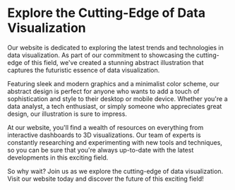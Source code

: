 <!--font:Montserrat-->

# Explore the Cutting-Edge of Data Visualization

Our website is dedicated to exploring the latest trends and technologies in data visualization. As part of our commitment to showcasing the cutting-edge of this field, we've created a stunning abstract illustration that captures the futuristic essence of data visualization.

Featuring sleek and modern graphics and a minimalist color scheme, our abstract design is perfect for anyone who wants to add a touch of sophistication and style to their desktop or mobile device. Whether you're a data analyst, a tech enthusiast, or simply someone who appreciates great design, our illustration is sure to impress.

At our website, you'll find a wealth of resources on everything from interactive dashboards to 3D visualizations. Our team of experts is constantly researching and experimenting with new tools and techniques, so you can be sure that you're always up-to-date with the latest developments in this exciting field.

So why wait? Join us as we explore the cutting-edge of data visualization. Visit our website today and discover the future of this exciting field!

<!--

Write me markdown content of website with wallpaper:

"A wallpaper featuring an abstract illustration of a futuristic data visualization, with sleek and modern graphics and a minimalist color scheme."

The header of the page should not be copy of the text but rather a real content of the website which is using this wallpaper.


---


# Futuristic Data Visualization Wallpaper

This wallpaper features an abstract illustration of a futuristic data visualization, with sleek and modern graphics and a minimalist color scheme. The design is perfect for anyone who wants to add a touch of sophistication and style to their desktop or mobile device.

Whether you're a data analyst, a tech enthusiast, or simply someone who appreciates great design, this wallpaper is sure to impress. With its bold lines and striking colors, it's the perfect way to showcase your love of all things tech.

So why wait? Download this stunning wallpaper today and start enjoying the futuristic vibe it brings to your screen!


---


Heading should not include word "wallpaper". The website should not be about the wallpaper itself, wallpaper is just a related background, rewrite whole content.


---


# Welcome to the Future of Data Visualization

Our website is dedicated to exploring the cutting-edge world of data visualization. As part of our commitment to showcasing the latest trends and technologies in this field, we've created a stunning abstract illustration that captures the futuristic essence of data visualization.

Featuring sleek and modern graphics, this minimalist design is the perfect background for anyone who wants to add a touch of sophistication and style to their desktop or mobile device. Whether you're a data analyst, a tech enthusiast, or simply someone who appreciates great design, our abstract illustration is sure to impress.

At our website, you'll find a wealth of resources on the latest trends and techniques in data visualization. From interactive dashboards to 3D visualizations, we cover it all. Our team of experts is constantly researching and experimenting with new tools and technologies, so you can be sure that you're always up-to-date with the latest developments in this exciting field.

So why wait? Explore our website today and discover the future of data visualization!


---


Heading is too long, rewrite whole content.


---


# Discover the Future of Data Visualization

Our website is your go-to resource for staying up-to-date with the latest trends and technologies in data visualization. As part of our commitment to showcasing the cutting-edge of this field, we've created a stunning abstract illustration that captures the futuristic essence of data visualization.

Featuring sleek and modern graphics and a minimalist color scheme, our abstract design is the perfect background for anyone who wants to add a touch of sophistication and style to their desktop or mobile device. Whether you're a data analyst, a tech enthusiast, or simply someone who appreciates great design, our illustration is sure to impress.

At our website, you'll find a wealth of resources on everything from interactive dashboards to 3D visualizations. Our team of experts is constantly researching and experimenting with new tools and techniques, so you can be sure that you're always up-to-date with the latest developments in this exciting field.

So why wait? Join us on our mission to discover the future of data visualization. Explore our website today and stay ahead of the curve!


---


Heading is too long, rewrite whole content.


---


# Explore the Cutting-Edge of Data Visualization

Our website is dedicated to exploring the latest trends and technologies in data visualization. As part of our commitment to showcasing the cutting-edge of this field, we've created a stunning abstract illustration that captures the futuristic essence of data visualization.

Featuring sleek and modern graphics and a minimalist color scheme, our abstract design is perfect for anyone who wants to add a touch of sophistication and style to their desktop or mobile device. Whether you're a data analyst, a tech enthusiast, or simply someone who appreciates great design, our illustration is sure to impress.

At our website, you'll find a wealth of resources on everything from interactive dashboards to 3D visualizations. Our team of experts is constantly researching and experimenting with new tools and techniques, so you can be sure that you're always up-to-date with the latest developments in this exciting field.

So why wait? Join us as we explore the cutting-edge of data visualization. Visit our website today and discover the future of this exciting field!


---


Write me a Google font which is best fitting for the website.

Pick from the list:
- Lobster
- Roboto
- Raleway
- Exo 2
- Great Vibes
- Montserrat
- Orbitron
- Inter
- Playfair Display
- IBM Plex Sans
- Alegreya
- Lato
- Futura
- Poppins
- Barlow Condensed
- Dancing Script
- Open Sans


Write just the font name nothing else.


---


Montserrat

-->
